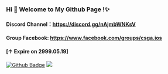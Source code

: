 ### Hi 👋 Welcome to My Github Page !✨
#### Discord Channel：https://discord.gg/nAjmbWNKsV
#### Group Facebook: https://www.facebook.com/groups/csga.ios
#### [↑ Expire on 2999.05.19]

[![Github Badge](https://img.shields.io/badge/-Github-232323?style=flat-square&logo=Github&logoColor=white&link=https://github.com/CSGA-iOS)](https://github.com/CSGA-iOS)
![](https://visitor-badge.glitch.me/badge?page_id=csga-ios.csga-ios)  

<!--
**CSGA-iOS/CSGA-iOS** is a ✨ _special_ ✨ repository because its `README.md` (this file) appears on your GitHub profile.

Here are some ideas to get you started:

- 🔭 I’m currently working on ...
- 🌱 I’m currently learning ...
- 👯 I’m looking to collaborate on ...
- 🤔 I’m looking for help with ...
- 💬 Ask me about ...
- 📫 How to reach me: ...
- 😄 Pronouns: ...
- ⚡ Fun fact: ...
-->
